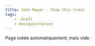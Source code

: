 ```yaml
---
title: John Mayer - Stop this train
tags:
    - -draft
    - musique/chanson
---
```


Page créée automatiquement, mais vide.
